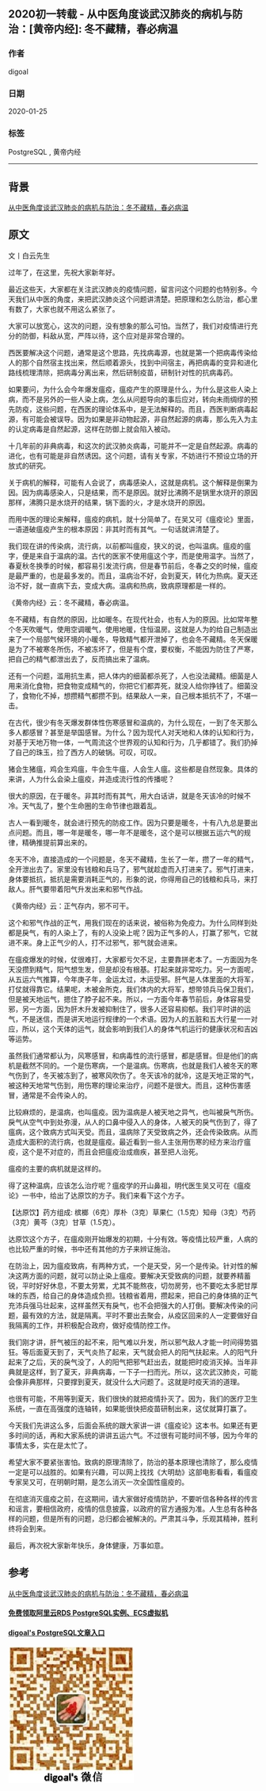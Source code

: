 ## 2020初一转载 - 从中医角度谈武汉肺炎的病机与防治：[黄帝内经]: 冬不藏精，春必病温  
                                                                                                               
### 作者                                                                      
digoal                                                                                                               
                                                                                                               
### 日期                                                                                                               
2020-01-25                                                                                                           
                                                                                                               
### 标签                                                                                                               
PostgreSQL , 黄帝内经   
                                                                                                               
----                                                                                                               
                                                                                                               
## 背景       
[从中医角度谈武汉肺炎的病机与防治：冬不藏精，春必病温](http://www.xcar.com.cn/bbs/viewthread.php?tid=94748453)  
  
## 原文  
文丨白云先生  
    
过年了，在这里，先祝大家新年好。  
    
最近这些天，大家都在关注武汉肺炎的疫情问题，留言问这个问题的也特别多。今天我们从中医的角度，来把武汉肺炎这个问题讲清楚。把原理和怎么防治，都心里有数了，大家也就不用这么紧张了。  
    
大家可以放宽心，这次的问题，没有想象的那么可怕。当然了，我们对疫情进行充分的防御，料敌从宽，严阵以待，这个应对是非常合理的。  
   
西医要解决这个问题，通常是这个思路，先找病毒源，也就是第一个把病毒传染给人的那个自然宿主找出来，然后顺着源头，找到中间宿主，再把病毒的变异和进化路线梳理清除，把病毒分离出来，然后研制疫苗，研制针对性的抗病毒药。  
   
如果要问，为什么会今年爆发瘟疫，瘟疫产生的原理是什么，为什么是这些人染上病，而不是另外的一些人染上病，怎么从问题导向的事后应对，转向未雨绸缪的预先防疫，这些问题，在西医的理论体系中，是无法解释的。而且，西医判断病毒起源，有可能会被误导。因为如果是非动物起源，非自然起源的病毒，那么先入为主的认定病毒是自然起源，这样在防御上就会陷入被动。  
   
十几年前的非典病毒，和这次的武汉肺炎病毒，可能并不一定是自然起源。病毒的进化，也有可能是非自然诱因。这个问题，请有关专家，不妨进行不预设立场的开放式的研究。  
   
关于病机的解释，可能有人会说了，病毒感染人，这就是病机。这个解释是倒果为因。因为病毒感染人，只是结果，而不是原因。就好比沸腾不是锅里水烧开的原因那样，沸腾只是水烧开的结果，锅下面的火，才是水烧开的原因。  
   
而用中医的理论来解释，瘟疫的病机，就十分简单了。在吴又可《瘟疫论》里面，一语道破瘟疫产生的根本原因：非其时而有其气。一句话就讲清楚了。  
   
我们现在讲的传染病，流行病，以前都叫瘟疫，狭义的说，也叫温病。瘟疫的瘟字，便是来自于温病的温。古代的医家不使用瘟这个字，而是使用温字。当然了，春夏秋冬换季的时候，都容易引发流行病，但是春节前后，冬春之交的时候，瘟疫是最严重的，也是最多发的。而且，温病治不好，会到夏天，转化为热病。夏天还治不好，就一直病下去，变成大病。温病和热病，致病原理都是一样的。  
   
《黄帝内经》云：冬不藏精，春必病温。  
   
冬不藏精，有自然的原因，比如暖冬。在现代社会，也有人为的原因。比如常年整个冬天吹暖气，使用空调暖气，使用地暖，住恒温房。这就是人为的给自己制造出来了一个局部气候环境的小暖冬，导致精气都开泄掉了，也会冬不藏精。冬天保暖是为了不被寒冬所伤，不被冻坏了，但是有个度，要权衡，不能因为防住了严寒，把自己的精气都泄出去了，反而搞出来了温病。  
   
还有一个问题，滥用抗生素，把人体内的细菌都杀死了，人也没法藏精。细菌是人用来消化食物，把食物变成精气的，你把它们都弄死，就没人给你挣钱了。细菌没了，食物化不掉，想攒精气都攒不到。结果敌人一来，自己根本抵抗不了，不堪一击。  
   
在古代，很少有冬天爆发群体性伤寒感冒和温病的，为什么现在，一到了冬天那么多人都感冒？甚至是举国感冒。为什么？因为现代人对天地和人体的认知和行为，对基于天地万物一体，一气周流这个世界观的认知和行为，几乎都错了。我们扔掉了自己的珠玉，捡了西方人的破锅。可叹，可叹。  
   
猪会生猪瘟，鸡会生鸡瘟，牛会生牛瘟，人会生人瘟。这些都是自然现象。具体的来讲，人为什么会染上瘟疫，并造成流行性的传播呢？  
   
很大的原因，在于暖冬。非其时而有其气，用大白话讲，就是冬天该冷的时候不冷。天气乱了，整个生命圈的生命节律也跟着乱。  
   
古人一看到暖冬，就会进行预先的防疫工作。因为只要是暖冬，十有八九总是要出点问题。而且，哪一年是暖冬，哪一年不是暖冬，这个是可以根据五运六气的规律，精确推提前算出来的。  
   
冬天不冷，直接造成的一个问题是，冬天不藏精，生长了一年，攒了一年的精气，全开泄出去了。家里没有钱粮和兵马了，邪气就趁虚而入打进来了。邪气打进来，身体要抵抗，抵抗是需要消耗正气的，形象的说，你得用自己的钱粮和兵马，来打敌人。肝气要带着阳气升发出来和邪气作战。  
   
《黄帝内经》云：正气存内，邪不可干。  
   
这个和邪气作战的正气，用我们现在的话来说，被俗称为免疫力。为什么同样到处都是戾气，有的人染上了，有的人没染上呢？因为正气多的人，打赢了邪气，它就进不来。身上正气少的人，打不过邪气，邪气就会进来。  
   
在瘟疫爆发的时候，仗很难打，大家都亏欠不足，主要靠拼老本了。一方面因为冬天没攒到精气，阳气想生发，但是却没有根基。打起来就非常吃力。另一方面呢，从五运六气推算，今年庚子年，金运太过，木运受邪。肝气是人体里面的大将军，打仗就得靠它。结果呢，木被金所克，我们体内的大将军，想带领兵马保卫我们，但是被天地运气，摁住了脖子起不来。所以，一方面今年春节前后，身体容易受邪，另一方面，因为肝木升发被抑制住了，很多人还容易抑郁。我们平时讲的运气，不是迷信，而是讲天地运行规律的一个术语。因为人的五脏和五大行星一一对应，所以，这个天体的运气，就会影响到我们人的身体气机运行的健康状况和吉凶等运势。  
   
虽然我们通常都认为，风寒感冒，和病毒性的流行感冒，都是感冒。但是他们的病机是截然不同的。一个是伤寒病，一个是温病。伤寒病，也就是我们人被冬天的寒气伤到了，冬天被冻到了，被寒风吹伤了。冬天该冷的就冷，这是天地正常的气，被这种天地常气伤到，用伤寒的理论来治疗，问题不是很大。而且，这种伤害感冒，通常是不会传染人的。  
  
比较麻烦的，是温病，也叫瘟疫。因为温病是人被天地之异气，也叫被戾气所伤。戾气从空气中到处弥漫，从人的口鼻中侵入人的身体，人被天的戾气伤到了，得了瘟病，这个致病方式叫天受。而且，温病除了天受致病之外，还会传染致病。从而造成大面积的流行病，也就是瘟疫。最近看到一些人主张用伤寒的经方来治疗瘟疫，这个是不对症的，而且会把瘟疫治成痼疾，甚至把人治死。  
  
瘟疫的主要的病机就是这样的。  
  
得了这种温病，应该怎么治疗呢？瘟疫学的开山鼻祖，明代医生吴又可在《瘟疫论》一书中，给出了达原饮的方子。我们来看下这个方子。  
  
【达原饮】药方组成:  槟榔（6克）厚朴（3克）草果仁（1.5克）知母（3克）芍药（3克）黄芩（3克）甘草（1.5克）。  
  
达原饮这个方子，在瘟疫刚开始爆发的初期，十分有效。等疫情比较严重，人病的也比较严重的时候，书中还有其他的方子来辨证施治。  
  
在防治上，因为瘟疫致病，有两种方式，一个是天受，另一个是传染。针对性的解决这两方面的问题，就可以防止染上瘟疫。要解决天受致病的问题，就要养精蓄锐，平时好好休息，不要太劳累，尤其不能熬夜，切勿房劳，也不要吃太多肥甘厚味的东西，给自己的身体造成负担。钱粮省着用，攒起来，把自己的身体搞的正气充沛兵强马壮起来，这样虽然天有戾气，也不会把强大的人打倒。要解决传染的问题，最有效的方法，就是隔离。平时不要出去聚会，从疫区回来的人一定要做好自我隔离的工作，并积极配合政府，做好疫情防控工作。  
  
我们刚才讲，肝气被压的起不来，阳气难以升发，所以邪气敌人才能一时间得势猖狂。等后面夏天到了，天气炎热了起来，天气就会把人的阳气扶起来。人的阳气升起来了之后，天的戾气没了，人的阳气把邪气赶出去，就能把时疫消灭掉。当年非典就是这样，到了夏天，非典病毒，一下子一扫而光。所以，这次武汉肺炎，可能会像非典那样，只要撑到夏天，就没什么大问题了。这就是时疫天消的道理。  
  
也很有可能，不用等到夏天，我们很快的就把疫情扑灭了。因为，我们的医疗卫生系统，一直在高强度的连轴转，如果能很快把疫苗研制出来，这仗就算打赢了。  
  
今天我们先讲这么多，后面会系统的跟大家讲一讲《瘟疫论》这本书。如果还有更多时间的话，再和大家系统的讲讲五运六气。不过很有可能时间不够，因为今年的事情太多，实在是太忙了。  
  
希望大家不要紧张害怕。致病的原理清除了，防治的基本原理也清除了，那么疫情一定是可以战胜的。如果有兴趣，可以网上找找《大明劫》这部电影看看，看瘟疫专家吴又可，在明朝时期，是怎么消灭一次全国性瘟疫的。  
  
在彻底消灭瘟疫之前，在这期间，请大家做好疫情防护，不要听信各种各样的传言和谣言，要相信政府，疫情的信息披露，以政府的官方通报为准。人生总有各种各样的问题，但是所有的问题，总归都会被解决的。严肃其斗争，乐观其精神，胜利终将会到来。  
  
最后，再次祝大家新年快乐，身体健康，万事如意。  
  
## 参考  
[从中医角度谈武汉肺炎的病机与防治：冬不藏精，春必病温](http://www.xcar.com.cn/bbs/viewthread.php?tid=94748453)  
  
     
  
#### [免费领取阿里云RDS PostgreSQL实例、ECS虚拟机](https://www.aliyun.com/database/postgresqlactivity "57258f76c37864c6e6d23383d05714ea")
  
  
#### [digoal's PostgreSQL文章入口](https://github.com/digoal/blog/blob/master/README.md "22709685feb7cab07d30f30387f0a9ae")
  
  
![digoal's weixin](../pic/digoal_weixin.jpg "f7ad92eeba24523fd47a6e1a0e691b59")
  
